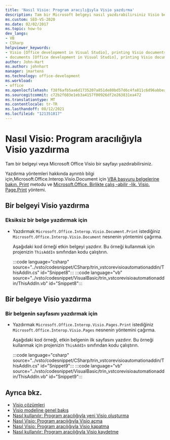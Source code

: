 ```yaml
---
title: 'Nasıl Visio: Program aracılığıyla Visio yazdırma'
description: Tam bir Microsoft belgeyi nasıl yazdırabilirsiniz Visio belgede yalnızca belirli bir sayfayı yazdırabilirsiniz.
ms.custom: SEO-VS-2020
ms.date: 02/02/2017
ms.topic: how-to
dev_langs:
- VB
- CSharp
helpviewer_keywords:
- Visio [Office development in Visual Studio], printing Visio documents
- documents [Office development in Visual Studio], printing Visio documents
author: John-Hart
ms.author: johnhart
manager: jmartens
ms.technology: office-development
ms.workload:
- office
ms.openlocfilehash: f38f6afb5aa6d1735207a851de80bd57d6c4fa811c6d96abbea9ab78b14a0ebd
ms.sourcegitcommit: c72b2f603e1eb3a4157f00926df2e263831ea472
ms.translationtype: MT
ms.contentlocale: tr-TR
ms.lasthandoff: 08/12/2021
ms.locfileid: "121351817"
---
```

# <a name="how-to-programmatically-print-visio-documents"></a>Nasıl Visio: Program aracılığıyla Visio yazdırma
  Tam bir belgeyi veya Microsoft Office Visio bir sayfayı yazdırabilirsiniz.

 Yazdırma yöntemleri hakkında ayrıntılı bilgi için,Microsoft.Office.Interop.Visio.Document için [VBA başvuru belgelerine bakın. Print](/office/vba/api/Visio.Document.Print) metodu ve [Microsoft.Office. Birlikte çalış -abilir -lik. Visio. Page.Print](/office/vba/api/Visio.Page.Print) yöntemi.

## <a name="print-a-visio-document"></a>Bir belgeyi Visio yazdırma

### <a name="to-print-a-complete-document"></a>Eksiksiz bir belge yazdırmak için

- Yazdırmak `Microsoft.Office.Interop.Visio.Document.Print` istediğiniz `Microsoft.Office.Interop.Visio.Document` nesnenin yöntemini çağırma.

     Aşağıdaki kod örneği etkin belgeyi yazdırır. Bu örneği kullanmak için projenizin `ThisAddIn` sınıfından kodu çalıştırın.

     :::code language="csharp" source="../vsto/codesnippet/CSharp/trin_vstcorevisioautomationaddin/ThisAddIn.cs" id="Snippet8":::
     :::code language="vb" source="../vsto/codesnippet/VisualBasic/trin_vstcorevisioautomationaddin/ThisAddIn.vb" id="Snippet8":::

## <a name="print-a-page-of-a-visio-document"></a>Bir belgeye Visio yazdırma

### <a name="to-print-a-page-of-a-document"></a>Bir belgenin sayfasını yazdırmak için

- Yazdırmak `Microsoft.Office.Interop.Visio.Pages.Print` istediğiniz `Microsoft.Office.Interop.Visio.Pages` nesnenin yöntemini çağırma.

     Aşağıdaki kod örneği, etkin belgenin ilk sayfasını yazdırır. Bu örneği kullanmak için projenizin `ThisAddIn` sınıfından kodu çalıştırın.

     :::code language="csharp" source="../vsto/codesnippet/CSharp/trin_vstcorevisioautomationaddin/ThisAddIn.cs" id="Snippet9":::
     :::code language="vb" source="../vsto/codesnippet/VisualBasic/trin_vstcorevisioautomationaddin/ThisAddIn.vb" id="Snippet9":::

## <a name="see-also"></a>Ayrıca bkz.
- [Visio çözümleri](../vsto/visio-solutions.md)
- [Visio modeline genel bakış](../vsto/visio-object-model-overview.md)
- [Nasıl kullanılır: Program aracılığıyla yeni Visio oluşturma](../vsto/how-to-programmatically-create-new-visio-documents.md)
- [Nasıl Visio: Program aracılığıyla Visio açma](../vsto/how-to-programmatically-open-visio-documents.md)
- [Nasıl Visio: Program aracılığıyla Visio kapatma](../vsto/how-to-programmatically-close-visio-documents.md)
- [Nasıl kullanılır: Program aracılığıyla Visio kaydetme](../vsto/how-to-programmatically-save-visio-documents.md)
